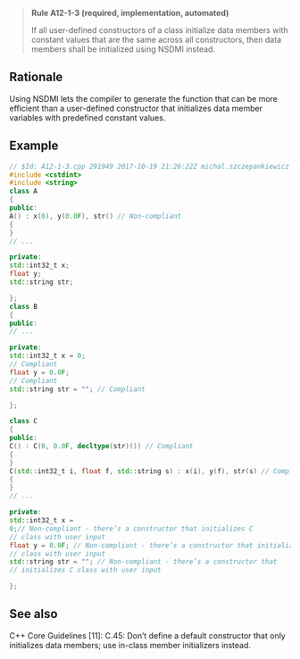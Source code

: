 > **Rule A12-1-3 (required, implementation, automated)**
>
> If all user-defined constructors of a class initialize data members
> with constant values that are the same across all constructors, then
> data members shall be initialized using NSDMI instead.

## Rationale

Using NSDMI lets the compiler to generate the function that can be more efficient
than a user-defined constructor that initializes data member variables with predefined constant values.

## Example

```cpp
// $Id: A12-1-3.cpp 291949 2017-10-19 21:26:22Z michal.szczepankiewicz $
#include <cstdint>
#include <string>
class A
{
public:
A() : x(0), y(0.0F), str() // Non-compliant
{
}
// ...

private:
std::int32_t x;
float y;
std::string str;

};
class B
{
public:
// ...

private:
std::int32_t x = 0;
// Compliant
float y = 0.0F;
// Compliant
std::string str = ""; // Compliant

};

class C
{
public:
C() : C(0, 0.0F, decltype(str)()) // Compliant
{
}
C(std::int32_t i, float f, std::string s) : x(i), y(f), str(s) // Compliant
{
}
// ...

private:
std::int32_t x =
0;// Non-compliant - there’s a constructor that initializes C
// class with user input
float y = 0.0F; // Non-compliant - there’s a constructor that initializes C
// class with user input
std::string str = ""; // Non-compliant - there’s a constructor that
// initializes C class with user input

};

```

## See also

C++ Core Guidelines [11]: C.45: Don’t define a default constructor that only
initializes data members; use in-class member initializers instead.
